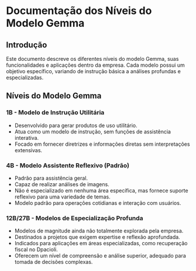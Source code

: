 # Documentação dos Níveis do Modelo Gemma

## Introdução

Este documento descreve os diferentes níveis do modelo Gemma, suas funcionalidades e aplicações dentro da empresa. Cada modelo possui um objetivo específico, variando de instrução básica a análises profundas e especializadas.

## Níveis do Modelo Gemma

### **1B - Modelo de Instrução Utilitária**

* Desenvolvido para gerar produtos de uso utilitário.
* Atua como um modelo de instrução, sem funções de assistência interativa.
* Focado em fornecer diretrizes e informações diretas sem interpretações extensivas.

### **4B - Modelo Assistente Reflexivo (Padrão)**

* Padrão para assistência geral.
* Capaz de realizar análises de imagens.
* Não é especializado em nenhuma área específica, mas fornece suporte reflexivo para uma variedade de temas.
* Modelo padrão para operações cotidianas e interação com usuários.

### **12B/27B - Modelos de Especialização Profunda**

* Modelos de magnitude ainda não totalmente explorada pela empresa.
* Destinados a projetos que exigem expertise e reflexão aprofundada.
* Indicados para aplicações em áreas especializadas, como recuperação fiscal no Dpacioli.
* Oferecem um nível de compreensão e análise superior, adequado para tomada de decisões complexas.
